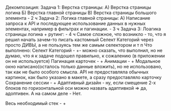 Декомпозиция:
Задача 1: Верстка страницы: А) Верстка страницы логина Б) Верстка главной страницы В) Верстка страницы большого элемента - 2 ч
Задача 2: Логика главной страницы: А) Написание запроса к API и последующее использование данных в нужных элементах, например в фильтрах и пагинации. - 3 ч
Задача 3: Лоагика страницы логина + рутинг: - 4 ч
Самое сложное, что возникло - то, что я решил начать зачем-то писать кастомный Селект Категорий через просто ДИВЫ, а не пользуясь тем же самым селектором и т п
Что выполнено: 
Селект Категорий - +- можно сказать, что выполнил, но не думаю, что я к задаче подошел правильно, к сожалению (в приложении он не используется)
Пагинация карточек - +
Анимации - +
Модальное окно написано(осталось только данные вложить), но не использовано, так как не было особого смысла. API не предоставляла обычных картинок, как было указано в макете, а сразу предоставляло карточку
Сохранение сессии - +
Адаптивный дизайн - ну, если смещение 2-х блоков по горизонтальной оси можно назвать адаптивкой => да, адоптивен. А на самом деле - Нет.

Весь необходимый стек - +
